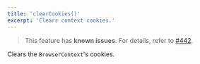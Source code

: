 ```yaml
---
title: 'clearCookies()'
excerpt: 'Clears context cookies.'
---
```


<Blockquote mod="attention">

This feature has **known issues**. For details, refer to
[#442](https://github.com/grafana/xk6-browser/issues/442).

</Blockquote>

Clears the `BrowserContext`'s cookies.
